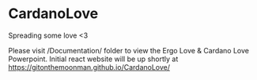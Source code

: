 # CardanoLove
Spreading some love &lt;3

Please visit /Documentation/ folder to view the Ergo Love & Cardano Love Powerpoint.
Initial react website will be up shortly at https://gitonthemoonman.github.io/CardanoLove/
